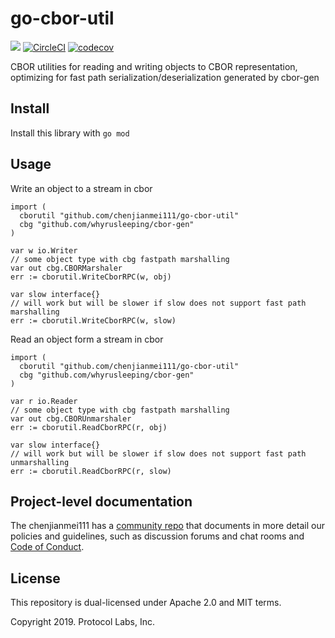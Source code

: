 # go-cbor-util
[![](https://img.shields.io/badge/made%20by-Protocol%20Labs-blue.svg?style=flat-square)](http://ipn.io)
[![CircleCI](https://circleci.com/gh/chenjianmei111/go-cbor-util.svg?style=svg)](https://circleci.com/gh/chenjianmei111/go-cbor-util)
[![codecov](https://codecov.io/gh/chenjianmei111/go-cbor-util/branch/master/graph/badge.svg)](https://codecov.io/gh/chenjianmei111/go-cbor-util)

CBOR utilities for reading and writing objects to CBOR representation, optimizing for fast path serialization/deserialization generated by cbor-gen

## Install

Install this library with `go mod`

## Usage

Write an object to a stream in cbor

```golang
import (
  cborutil "github.com/chenjianmei111/go-cbor-util"
  cbg "github.com/whyrusleeping/cbor-gen"
)

var w io.Writer
// some object type with cbg fastpath marshalling
var out cbg.CBORMarshaler
err := cborutil.WriteCborRPC(w, obj)

var slow interface{}
// will work but will be slower if slow does not support fast path marshalling
err := cborutil.WriteCborRPC(w, slow)
```

Read an object form a stream in cbor

```golang
import (
  cborutil "github.com/chenjianmei111/go-cbor-util"
  cbg "github.com/whyrusleeping/cbor-gen"
)

var r io.Reader
// some object type with cbg fastpath marshalling
var out cbg.CBORUnmarshaler
err := cborutil.ReadCborRPC(r, obj)

var slow interface{}
// will work but will be slower if slow does not support fast path unmarshalling
err := cborutil.ReadCborRPC(r, slow)
```

## Project-level documentation
The chenjianmei111 has a [community repo](https://github.com/chenjianmei111/community) that documents in more detail our policies and guidelines, such as discussion forums and chat rooms and  [Code of Conduct](https://github.com/chenjianmei111/community/blob/master/CODE_OF_CONDUCT.md).

## License
This repository is dual-licensed under Apache 2.0 and MIT terms.

Copyright 2019. Protocol Labs, Inc.
